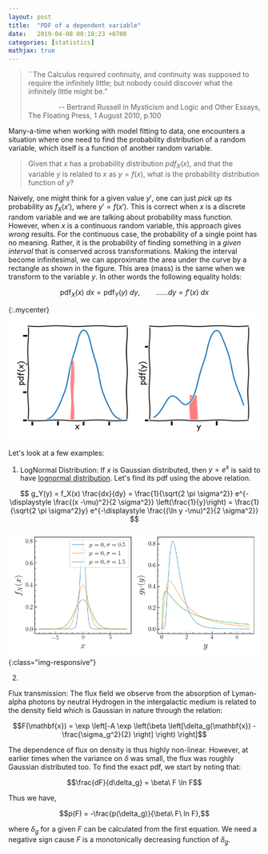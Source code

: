 ```yaml
---
layout: post
title:  "PDF of a dependent variable"
date:   2019-04-08 00:18:23 +0700
categories: [statistics]
mathjax: true
---
```


<blockquote>
    ``The Calculus required continuity, and continuity was supposed to require the infinitely little; but nobody could discover what the infinitely little might be."
    <p> &emsp;&emsp;&emsp;&emsp; -- Bertrand Russell in Mysticism and Logic and Other Essays, The Floating Press, 1 August 2010, p.100</p>
</blockquote>



Many-a-time when working with model fitting to data, one encounters a
situation where one need to find the probability distribution of a random
variable, which itself is a function of another random variable.


> Given that $x$ has a probability distribution $pdf_X(x)$, and that the variable $y$ is related to $x$ as $y = f(x)$, what is the probability distribution function of $y$?

Naively, one might think for a given value $y'$, one can just *pick up* its
probability as $f_X(x')$, where $y' = f(x')$. This is correct when $x$ is a discrete random variable and we are talking about probability mass function. However, when $x$ is a continuous random variable, this approach gives *wrong* results. For the continuous case, the probability of a single point has no meaning. Rather, it is the probability of finding something in a *given interval* that is conserved across transformations. Making the interval become infinitesimal, we can approximate the area under the curve by a rectangle as shown in the figure. This area (mass) is the same when we transform to the variable $y$. In other words the following equality holds:


$$\mathrm{pdf}_X(x)\ dx = \mathrm{pdf}_Y(y)\ dy, \qquad ......dy = f'(x)\ dx$$


{:.mycenter}
![](/static/img/xkcd.png)

<style>
.mycenter {
    text-align:center;
    display: block;
    margin: 0 auto;
}
</style>

Let's look at a few examples:

1.
    LogNormal Distribution: If $x$ is Gaussian distributed, then $y = e^x$ is said to have [lognormal distribution](https://en.wikipedia.org/wiki/Log-normal_distribution). Let's find its pdf using the above relation.



$$
g_Y(y) = f_X(x) \frac{dx}{dy} = \frac{1}{\sqrt{2 \pi \sigma^2}} e^{-\displaystyle \frac{(x -\mu)^2}{2 \sigma^2}} \left(\frac{1}{y}\right) =  \frac{1}{\sqrt{2 \pi  \sigma^2}y} e^{-\displaystyle \frac{(\ln y -\mu)^2}{2 \sigma^2}}
$$


![composite](/static/img/pdf-of-function.png){:class="img-responsive"}

2.
 Flux transmission:
The flux field we observe from the absorption of Lyman-alpha photons by neutral Hydrogen in the intergalactic medium is related to the density field which is Gaussian in nature through the relation:

$$F(\mathbf{x}) = \exp \left[-A \exp \left(\beta \left[\delta_g(\mathbf{x}) - \frac{\sigma_g^2}{2} \right] \right) \right]$$

The dependence of flux on density is thus highly non-linear. However, at earlier times when the variance on $\delta$ was small, the flux was roughly Gaussian distributed too. To find the exact pdf, we start by noting that:

$$\frac{dF}{d\delta_g} = \beta\ F \ln F$$

Thus we have,

$$p(F) = -\frac{p(\delta_g)}{\beta\ F\ ln F},$$

where $\delta_g$ for a given $F$ can be calculated from the first equation. We need a negative sign cause $F$ is a monotonically decreasing function of $\delta_g$.


